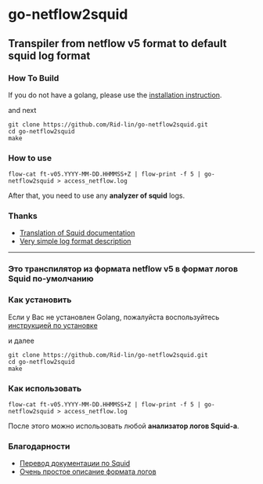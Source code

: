 # go-netflow2squid

## Transpiler from netflow v5 format to default squid log format

### How To Build

If you do not have a golang, please use the [installation instruction](https://golang.org/doc/install).

and next

    git clone https://github.com/Rid-lin/go-netflow2squid.git
    cd go-netflow2squid
    make

### How to use

    flow-cat ft-v05.YYYY-MM-DD.HHMMSS+Z | flow-print -f 5 | go-netflow2squid > access_netflow.log

After that, you need to use any **analyzer of squid** logs.

### Thanks

- [Translation of Squid documentation](http://break-people.ru)
- [Very simple log format description](https://wiki.enchtex.info/doc/squidlogformat)

-------------------------------------------------

### Это транспилятор из формата netflow v5 в формат логов Squid по-умолчанию

### Как установить

Если у Вас не установлен Golang, пожалуйста воспользуйтесь [инструкцией по установке](https://golang.org/doc/install)

и далее

    git clone https://github.com/Rid-lin/go-netflow2squid.git
    cd go-netflow2squid
    make

### Как использовать

    flow-cat ft-v05.YYYY-MM-DD.HHMMSS+Z | flow-print -f 5 | go-netflow2squid > access_netflow.log

После этого можно использовать любой **анализатор логов Squid-а**.

### Благодарности

- [Перевод документации по Squid](http://break-people.ru/)
- [Очень простое описание формата логов](https://wiki.enchtex.info/doc/squidlogformat)

